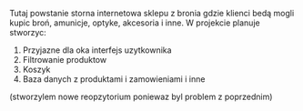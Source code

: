Tutaj powstanie storna internetowa sklepu z bronia gdzie klienci bedą mogli kupic broń, amunicje, optyke, akcesoria i inne.
W projekcie planuje stworzyc:
1. Przyjazne dla oka interfejs uzytkownika
2. Filtrowanie produktow
3. Koszyk
4. Baza danych z produktami i zamowieniami i inne

(stworzylem nowe reopzytorium poniewaz byl problem z poprzednim)
  
